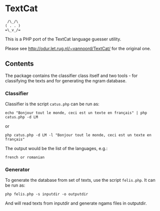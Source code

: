 # TextCat

     /\_/\
    ( . . )
    =\_v_/=

This is a PHP port of the TextCat language guesser utility.

Please see http://odur.let.rug.nl/~vannoord/TextCat/ for the original one.

## Contents

The package contains the classifier class itself and two tools - for classifying the texts and for generating the ngram database. 

### Classifier

Classifier is the script `catus.php` can be run as:

    echo "Bonjour tout le monde, ceci est un texte en français" | php catus.php -d LM

or 

    php catus.php -d LM -l "Bonjour tout le monde, ceci est un texte en français" 

The output would be the list of the languages, e.g.:

    french or romanian

### Generator

To generate the database from set of texts, use the script `felis.php`. It can be run as:

    php felis.php -s inputdir -o outputdir

And will read texts from inputdir and generate ngams files in outputdir. 
